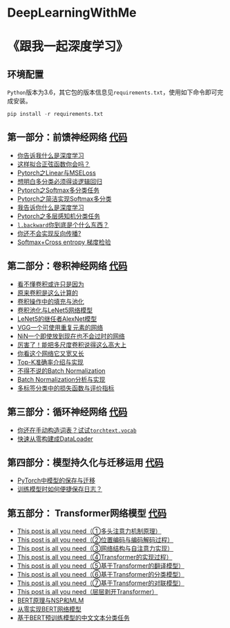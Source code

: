 # DeepLearningWithMe
# 《跟我一起深度学习》

## 环境配置

`Python`版本为3.6，其它包的版本信息见`requirements.txt`，使用如下命令即可完成安装。

```python
pip install -r requirements.txt
```

## 第一部分：前馈神经网络 [代码](./01_DeepForwardNN/README.md)

- [你告诉我什么是深度学习](https://mp.weixin.qq.com/s/AEBhMs2Ke2XR2GbJFUAuYQ)
- [这样拟合正弦函数你会吗？](https://mp.weixin.qq.com/s/wQecLuwS9oqEcaB0d9ksSA)
- [Pytorch之Linear与MSELoss](https://mp.weixin.qq.com/s/48OAbo7mR3FSd16lg03Q-g)
- [想明白多分类必须得谈逻辑回归](https://mp.weixin.qq.com/s/sC_W3oCX7zgpjafGucZj-A)
- [Pytorch之Softmax多分类任务](https://mp.weixin.qq.com/s/b_4_wiJ8E1NPeGQw-cS-ww)
- [Pytorch之简洁实现Softmax多分类](https://mp.weixin.qq.com/s/qd-1ya3IjJiqd8rxZSG7FQ)
- [我告诉你什么是深度学习](https://mp.weixin.qq.com/s/0U1iNl3cl-rzoVogZD_WcA)
- [Pytorch之多层感知机分类任务](https://mp.weixin.qq.com/s/uYC47N8Vp6xW8hWXkBgKpw)
- [`l.backward`你到底是个什么东西？](https://mp.weixin.qq.com/s/9CBGWrMsq5GGr-nlz2ie4w)
- [你还不会实现反向传播?](https://mp.weixin.qq.com/s/KdlOuuzfwqbNQNUMZXp5Mw)
- [Softmax+Cross entropy 梯度检验](https://mp.weixin.qq.com/s/uTVv8EJPSdEiApZk11ubSw)

## 第二部分：卷积神经网络 [代码](./02_ConvolutionalNN/README.md)

- [看不懂卷积或许只是因为](https://mp.weixin.qq.com/s/Bu6JDoXfiiNklw8UGmjxpA)
- [原来卷积是这么计算的](https://zhuanlan.zhihu.com/p/268179286)
- [卷积操作中的填充与池化](https://mp.weixin.qq.com/s/3xYDFe2gcZcc9L24U3cvgw)
- [卷积池化与LeNet5网络模型](https://mp.weixin.qq.com/s/bFO1eaCCMERyvu4QSGyeaQ)
- [LeNet5的继任者AlexNet模型](https://mp.weixin.qq.com/s/ckm_P7T219k8UGUVsI88OA)
- [VGG一个可使用重复元素的网络](https://mp.weixin.qq.com/s/X7VDKcWTRdPvbOZ1Oz7TkQ)
- [NiN一个即使放到现在也不会过时的网络](https://mp.weixin.qq.com/s/dA1AATIrFMTjMk8FYGPqPw)
- [厉害了！能把多尺度卷积说得这么高大上](https://mp.weixin.qq.com/s/3Z-_f4p73V20HEpEHsendA)
- [你看这个网络它又宽又长](https://mp.weixin.qq.com/s/OWINukstH87Yldl99_gItw)
- [Top-K准确率介绍与实现](https://mp.weixin.qq.com/s/b7ZxUlbyC_aYZ2Fs7ReK2Q)
- [不得不说的Batch Normalization](https://mp.weixin.qq.com/s/rqnKx-3F6YycfOVfN5JPlQ)
- [Batch Normalization分析与实现](https://mp.weixin.qq.com/s/0vH7E2zw0vzr8J1bcNLbkA)
- [多标签分类中的损失函数与评价指标](https://mp.weixin.qq.com/s/85a0I3JsXUCAPrLEvkePrg)


## 第三部分：循环神经网络 [代码](03_RcurrentNN/README.md)
- [你还在手动构造词表？试试`torchtext.vocab`](https://www.ylkz.life/deeplearning/p10449077/)
- [快速从零构建成DataLoader](https://www.ylkz.life/deeplearning/p10375540/)


## 第四部分：模型持久化与迁移运用 [代码](04_ModelPersistence/README.md)
- [PyTorch中模型的保存与迁移](https://www.ylkz.life/deeplearning/p12977315/)
- [训练模型时如何便捷保存日志？](https://www.ylkz.life/tools/p10958151/)

## 第五部分： Transformer网络模型 [代码](05_Transformer/README.md)
- [This post is all you need（①多头注意力机制原理）](https://www.ylkz.life/deeplearning/p10553832/) 
- [This post is all you need（②位置编码与编码解码过程）](https://www.ylkz.life/deeplearning/p10770524/)
- [This post is all you need（③网络结构与自注意力实现）](https://www.ylkz.life/deeplearning/p12158901/)
- [This post is all you need（④Transformer的实现过程）](https://www.ylkz.life/deeplearning/p10391698/)
- [This post is all you need（⑤基于Transformer的翻译模型）](https://www.ylkz.life/deeplearning/p10667939/)
- [This post is all you need（⑥基于Transformer的分类模型）](https://www.ylkz.life/deeplearning/p10550146/)
- [This post is all you need（⑦基于Transformer的对联模型）](https://www.ylkz.life/deeplearning/p11017569/)
- [This post is all you need（层层剥开Transformer）](https://mp.weixin.qq.com/s/uch_AGcSB8OSAeVu2sme8A)
- [BERT原理与NSP和MLM](https://www.ylkz.life/deeplearning/p10631450/)
- [从零实现BERT网络模型](https://mp.weixin.qq.com/s/8X9yr0n0xKt8dsh1ZoEr_A)
- [基于BERT预训练模型的中文文本分类任务](https://www.ylkz.life/deeplearning/p10979382/) 
